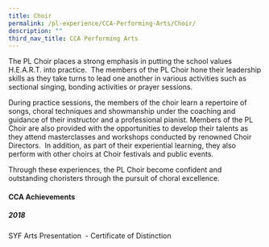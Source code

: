 ```yaml
---
title: Choir
permalink: /pl-experience/CCA-Performing-Arts/Choir/
description: ""
third_nav_title: CCA Performing Arts
---
```

The PL Choir places a strong emphasis in putting the school values H.E.A.R.T. into practice.  The members of the PL Choir hone their leadership skills as they take turns to lead one another in various activities such as sectional singing, bonding activities or prayer sessions.

During practice sessions, the members of the choir learn a repertoire of songs, choral techniques and showmanship under the coaching and guidance of their instructor and a professional pianist. Members of the PL Choir are also provided with the opportunities to develop their talents as they attend masterclasses and workshops conducted by renowned Choir Directors.  In addition, as part of their experiential learning, they also perform with other choirs at Choir festivals and public events.

Through these experiences, the PL Choir become confident and outstanding choristers through the pursuit of choral excellence. 

#### **CCA Achievements**
   

##### 2018

  

SYF Arts Presentation  - Certificate of Distinction